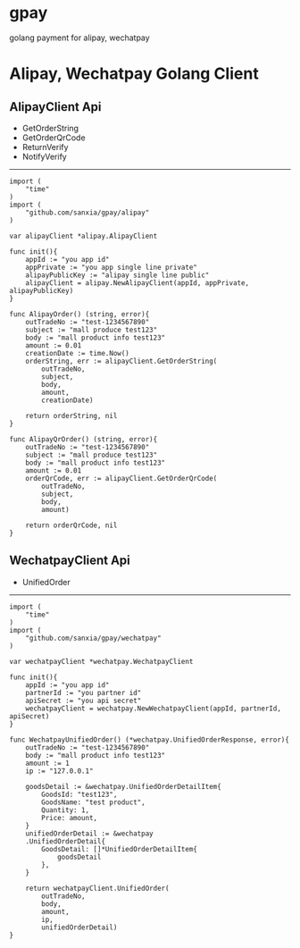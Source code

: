 # gpay
golang payment for alipay, wechatpay

Alipay, Wechatpay Golang Client
===========================

AlipayClient Api
---------------------------
* GetOrderString
* GetOrderQrCode
* ReturnVerify
* NotifyVerify
---------------------------

    import (
        "time"
    )
    import (
        "github.com/sanxia/gpay/alipay"
    )

    var alipayClient *alipay.AlipayClient

    func init(){
        appId := "you app id"
        appPrivate := "you app single line private"
        alipayPublicKey := "alipay single line public"
        alipayClient = alipay.NewAlipayClient(appId, appPrivate, alipayPublicKey)
    }

    func AlipayOrder() (string, error){
        outTradeNo := "test-1234567890"
        subject := "mall produce test123"
        body := "mall product info test123"
        amount := 0.01
        creationDate := time.Now()
        orderString, err := alipayClient.GetOrderString(
            outTradeNo,
            subject,
            body,
            amount,
            creationDate)

        return orderString, nil
    }

    func AlipayQrOrder() (string, error){
        outTradeNo := "test-1234567890"
        subject := "mall produce test123"
        body := "mall product info test123"
        amount := 0.01
        orderQrCode, err := alipayClient.GetOrderQrCode(
            outTradeNo,
            subject,
            body,
            amount)

        return orderQrCode, nil
    }


WechatpayClient Api
---------------------------
* UnifiedOrder
---------------------------
    import (
        "time"
    )
    import (
        "github.com/sanxia/gpay/wechatpay"
    )

    var wechatpayClient *wechatpay.WechatpayClient

    func init(){
        appId := "you app id"
        partnerId := "you partner id"
        apiSecret := "you api secret"
        wechatpayClient = wechatpay.NewWechatpayClient(appId, partnerId, apiSecret)
    }

    func WechatpayUnifiedOrder() (*wechatpay.UnifiedOrderResponse, error){
        outTradeNo := "test-1234567890"
        body := "mall product info test123"
        amount := 1
        ip := "127.0.0.1"

        goodsDetail := &wechatpay.UnifiedOrderDetailItem{
            GoodsId: "test123",
            GoodsName: "test product",
            Quantity: 1,
            Price: amount,
        }
        unifiedOrderDetail := &wechatpay
        .UnifiedOrderDetail{
            GoodsDetail: []*UnifiedOrderDetailItem{
                goodsDetail
            },
        }

        return wechatpayClient.UnifiedOrder(
            outTradeNo,
            body,
            amount,
            ip,
            unifiedOrderDetail)
    }
